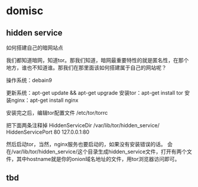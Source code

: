 # domisc
## hidden service
如何搭建自己的暗网站点

我们都知道暗网，知道tor。那我们知道，暗网最重要特性的就是匿名性，在那个地方，谁也不知道谁。那我们在那里面该如何搭建属于自己的网站呢？

操作系统：debain9

更新系统：apt-get update && apt-get upgrade
安装tor：apt-get install tor
安装nginx：apt-get install nginx

安装完之后，编辑tor配置文件
/etc/tor/torrc

把下面两条注释掉
HiddenServiceDir /var/lib/tor/hidden_service/
HiddenServicePort 80 127.0.0.1:80

然后启动tor，当然，nginx服务也要启动的，如果没有安装错误的话。
会在/var/lib/tor/hidden_service/这个目录生成hidden_service文件，打开有两个文件，其中hostname就是你的onion域名地址的文件，用tor浏览器访问即可。

## tbd
